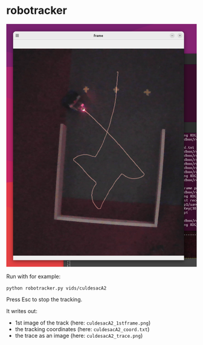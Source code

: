 # robotracker

![alt tag](screenshot.png)

Run with for example:

```
python robotracker.py vids/culdesacA2
```

Press Esc to stop the tracking.

It writes out:

 - 1st image of the track (here: `culdesacA2_1stframe.png`)
 - the tracking coordinates (here: `culdesacA2_coord.txt`)
 - the trace as an image (here: `culdesacA2_trace.png`)
